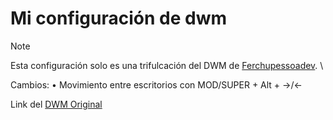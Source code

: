 # Mi configuración de dwm
>[!NOTE]
>Esta configuración solo es una trifulcación del DWM de [Ferchupessoadev](https://www.github.com/Ferchupessoadev). \

Cambios:
 • Movimiento entre escritorios con MOD/SUPER + Alt + ->/<-

Link del [DWM Original](https://github.com/Ferchupessoadev/dwm)
